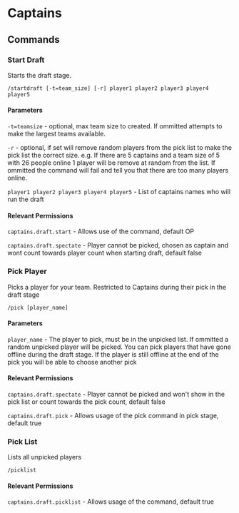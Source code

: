 Captains
========

Commands
--------

### Start Draft

Starts the draft stage.

`/startdraft [-t=team_size] [-r] player1 player2 player3 player4 player5`

#### Parameters

`-t=teamsize` - optional, max team size to created. If ommitted attempts to make the largest teams available.

`-r` - optional, if set will remove random players from the pick list to make the pick list the correct size.
e.g. If there are 5 captains and a team size of 5 with 26 people online 1 player will be remove at random from the list.
If ommitted the command will fail and tell you that there are too many players online.

`player1 player2 player3 player4 player5` - List of captains names who will run the draft

#### Relevant Permissions

`captains.draft.start` - Allows use of the command, default OP

`captains.draft.spectate` - Player cannot be picked, chosen as captain and wont count towards player count when starting draft, default false

### Pick Player

Picks a player for your team. Restricted to Captains during their pick in the draft stage

`/pick [player_name]`

#### Parameters

`player_name` - The player to pick, must be in the unpicked list. If ommitted a random unpicked player will be picked.
You can pick players that have gone offline during the draft stage. If the player is still offline at the end of the pick you will be able to choose another pick

#### Relevant Permissions

`captains.draft.spectate` - Player cannot be picked and won't show in the pick list or count towards the pick count, default false

`captains.draft.pick` - Allows usage of the pick command in pick stage, default true

### Pick List

Lists all unpicked players

`/picklist`

#### Relevant Permissions

`captains.draft.picklist` - Allows usage of the command, default true